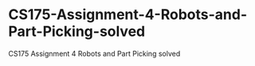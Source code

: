 # CS175-Assignment-4-Robots-and-Part-Picking-solved
CS175 Assignment 4 Robots and Part Picking solved
